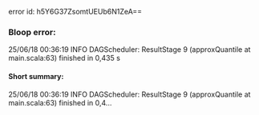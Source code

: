 error id: h5Y6G37ZsomtUEUb6N1ZeA==
### Bloop error:

25/06/18 00:36:19 INFO DAGScheduler: ResultStage 9 (approxQuantile at main.scala:63) finished in 0,435 s
#### Short summary: 

25/06/18 00:36:19 INFO DAGScheduler: ResultStage 9 (approxQuantile at main.scala:63) finished in 0,4...